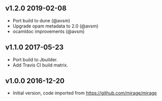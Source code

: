 v1.2.0 2019-02-08
-----------------

- Port build to dune (@avsm)
- Upgrade opam metadata to 2.0 (@avsm)
- ocamldoc improvements (@avsm)

v1.1.0 2017-05-23
-----------------

- Port build to Jbuilder.
- Add Travis CI build matrix.

v1.0.0 2016-12-20
-----------------

- Initial version, code imported from https://github.com/mirage/mirage
